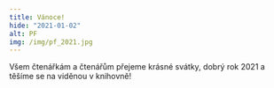 ```yaml
---
title: Vánoce!
hide: "2021-01-02"
alt: PF
img: /img/pf_2021.jpg
---
```

Všem čtenářkám a čtenářům přejeme krásné svátky, dobrý rok 2021 a těšíme se na viděnou v knihovně!




